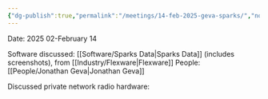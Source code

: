 ```yaml
---
{"dg-publish":true,"permalink":"/meetings/14-feb-2025-geva-sparks/","noteIcon":"","created":"2025-02-14T15:36:02.394-06:00"}
---
```


Date: 2025 02-February 14

Software discussed: [[Software/Sparks Data\|Sparks Data]] (includes screenshots), from [[Industry/Flexware\|Flexware]]
People: [[People/Jonathan Geva\|Jonathan Geva]]

Discussed private network radio hardware: